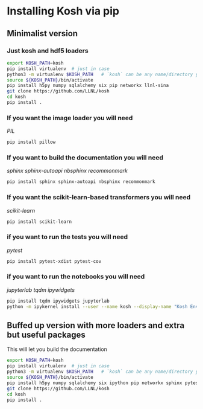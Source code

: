 # Installing Kosh via pip

## Minimalist version

### Just kosh and hdf5 loaders

```bash
export KOSH_PATH=kosh
pip install virtualenv  # just in case
python3 -m virtualenv $KOSH_PATH   # `kosh` can be any name/directory you want
source ${KOSH_PATH}/bin/activate
pip install h5py numpy sqlalchemy six pip networkx llnl-sina
git clone https://github.com/LLNL/kosh
cd kosh
pip install .
```

### If you want the image loader you will need

*PIL*

```bash
pip install pillow
```

### If you want to build the documentation you will need

*sphinx sphinx-autoapi nbsphinx recommonmark*

```bash
pip install sphinx sphinx-autoapi nbsphinx recommonmark
```

### If you want the scikit-learn-based transformers you will need

*scikit-learn*

```bash
pip install scikit-learn
```

### if you want to run the tests you will need

*pytest*

```bash
pip install pytest-xdist pytest-cov
```

### if you want to run the notebooks you will need

*jupyterlab tqdm ipywidgets*

```bash
pip install tqdm ipywidgets jupyterlab
python -m ipykernel install --user --name kosh --display-name "Kosh Environment"
```

## Buffed up version with more loaders and extra but useful packages

This will let you build the documentation

```bash
export KOSH_PATH=kosh
pip install virtualenv  # just in case
python3 -m virtualenv $KOSH_PATH   # `kosh` can be any name/directory you want
source ${KOSH_PATH}/bin/activate
pip install h5py numpy sqlalchemy six ipython pip networkx sphinx pytest-xdist pytest-cov pyflame jupyterlab flake8 autopep8 pillow coverage tqdm ipywidgets scikit-learn llnl-sina mkdocs mkdocstrings-python  mkdocs-jupyter mkdocs-material-extensions mkdocs-material mkdocs-literate-nav mkdocs-glightbox mkdocs-mermaid2-plugin mkdocs-gen-files mkdocs-material 
git clone https://github.com/LLNL/kosh
cd kosh
pip install .
```
